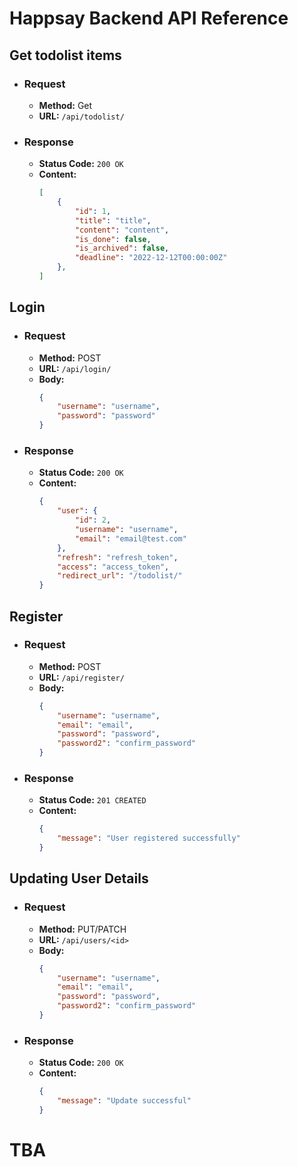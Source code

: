 # Happsay Backend API Reference

## Get todolist items
* ### Request
    * **Method:** Get
    * **URL:** `/api/todolist/`

* ### Response 
    * **Status Code:** `200 OK`
    * **Content:**
        ```json
        [
            {
                "id": 1,
                "title": "title",
                "content": "content",
                "is_done": false,
                "is_archived": false,
                "deadline": "2022-12-12T00:00:00Z"
            },
        ]
        ```

## Login
* ### Request
    * **Method:** POST
    * **URL:** `/api/login/`
    * **Body:**
        ```json
        {
            "username": "username",
            "password": "password"
        }
        ```

* ### Response 
    * **Status Code:** `200 OK`
    * **Content:**
        ```json
        {
            "user": {
                "id": 2,
                "username": "username",
                "email": "email@test.com"
            },
            "refresh": "refresh_token",
            "access": "access_token",
            "redirect_url": "/todolist/"
        }
        ```

## Register
* ### Request
    * **Method:** POST
    * **URL:** `/api/register/`
    * **Body:**
        ```json
        {
            "username": "username",
            "email": "email",
            "password": "password",
            "password2": "confirm_password"
        }
        ```

* ### Response 
    * **Status Code:** `201 CREATED`
    * **Content:**
        ```json       
        {
            "message": "User registered successfully"
        }
        ```

## Updating User Details
* ### Request
    * **Method:** PUT/PATCH
    * **URL:** `/api/users/<id>`
    * **Body:**
        ```json
        {
            "username": "username",
            "email": "email",
            "password": "password",
            "password2": "confirm_password"
        }
        ```

* ### Response 
    * **Status Code:** `200 OK`
    * **Content:**
        ```json       
        {
            "message": "Update successful"
        }
        ```

# TBA